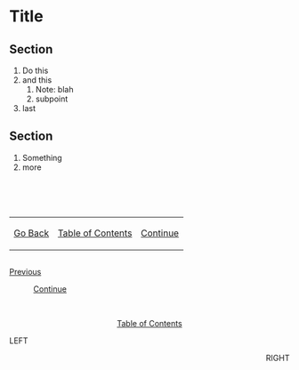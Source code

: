 # Title

## Section
1. Do this
2. and this
    1. Note: blah
    2. subpoint
3. last

## Section
1. Something
2. more

<br><br><br>


<table width=100%>
    <tr width=100%>
        <td>

[Go Back](/README.md)
        </td>
        <td>
[Table of Contents](/README.md)
        </td>
        <td>
[Continue](/README.md)
        </td>
    </tr>
</table>




<p style="display:flex;justify-content:space-between;">
    <span align="left">

[Previous](/README.md)&nbsp;&nbsp;&nbsp;&nbsp;&nbsp;&nbsp;&nbsp;&nbsp;&nbsp;&nbsp;
    </span>
    <span align="right">

 &nbsp;&nbsp;&nbsp;&nbsp;&nbsp;&nbsp;&nbsp;&nbsp;&nbsp;&nbsp;
[Continue](/README.md)
    </span>
</p>

<div align="center">

<br>

[Table of Contents](/README.md)

</div>


<p align=left width=10% display=inline-block>LEFT</p>
<p align=right width=10% display=inline-block>RIGHT</p>
